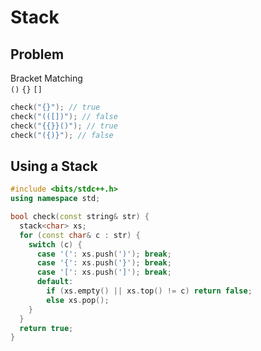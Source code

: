# Stack

## Problem
Bracket Matching \
`()` `{}` `[]`
```cpp
check("{}"); // true
check("(([])"); // false
check("{{}}()"); // true
check("({)}"); // false
```

## Using a Stack
```cpp
#include <bits/stdc++.h>
using namespace std;

bool check(const string& str) {
  stack<char> xs;
  for (const char& c : str) {
    switch (c) {
      case '(': xs.push(')'); break;
      case '{': xs.push('}'); break;
      case '[': xs.push(']'); break;
      default:
        if (xs.empty() || xs.top() != c) return false;
        else xs.pop();
    }
  }
  return true;
}
```